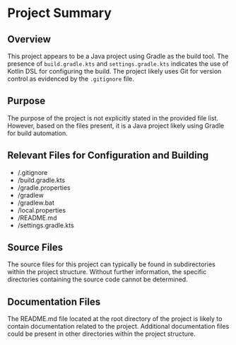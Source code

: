 # Project Summary

## Overview
This project appears to be a Java project using Gradle as the build tool. The presence of `build.gradle.kts` and `settings.gradle.kts` indicates the use of Kotlin DSL for configuring the build. The project likely uses Git for version control as evidenced by the `.gitignore` file.

## Purpose
The purpose of the project is not explicitly stated in the provided file list. However, based on the files present, it is a Java project likely using Gradle for build automation.

## Relevant Files for Configuration and Building
- /.gitignore
- /build.gradle.kts
- /gradle.properties
- /gradlew
- /gradlew.bat
- /local.properties
- /README.md
- /settings.gradle.kts

## Source Files
The source files for this project can typically be found in subdirectories within the project structure. Without further information, the specific directories containing the source code cannot be determined.

## Documentation Files
The README.md file located at the root directory of the project is likely to contain documentation related to the project. Additional documentation files could be present in other directories within the project structure.
